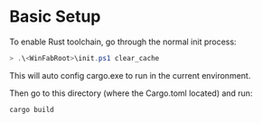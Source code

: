 # Basic Setup

To enable Rust toolchain, go through the normal init process:

```ps1
> .\<WinFabRoot>\init.ps1 clear_cache
```

This will auto config cargo.exe to run in the current environment.

Then go to this directory (where the Cargo.toml located) and run:

```ps1
cargo build
```